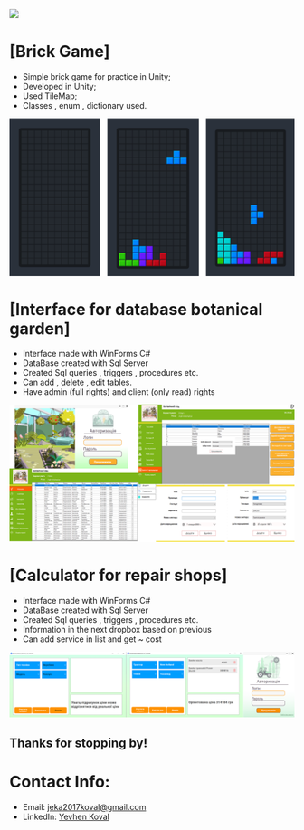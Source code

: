 <a href="[https://s3.amazonaws.com/attachments.angel.co/7192901-687be9e284e21102b934d0b72399ac9d.pdf?X-Amz-Algorithm=AWS4-HMAC-SHA256&X-Amz-Credential=AKIAJS6W3HGZGRJIRBTA%2F20220727%2Fus-east-1%2Fs3%2Faws4_request&X-Amz-Date=20220727T235828Z&X-Amz-Expires=3600&X-Amz-SignedHeaders=host&X-Amz-Signature=4920642ceb1885f01605debb7f6f9148dfcaa97bf073abc27e7b2a91e8531082](https://github.com/Plysheviu/Img/raw/main/CV%20Koval%20Yevhen.pdf)" download><img src="https://img.shields.io/badge/Resume-ff69b4.svg?style=for-the-badge&logo=codeigniter&logoColor=white"></a>&nbsp;&nbsp;&nbsp;

# [Brick Game]

* Simple brick game for practice in Unity;
* Developed in Unity;
* Used TileMap;
* Classes , enum , dictionary used.

<p align="center">
<img src="https://github.com/Plysheviu/Img/blob/main/Tetris.png?raw=true" width="930" title="Tetris">

</p>

# [Interface for database botanical garden]

</p>

* Interface made with WinForms C#
* DataBase created with Sql Server
* Created Sql queries , triggers , procedures etc.
* Can add , delete , edit tables.
* Have admin (full rights) and client (only read) rights

<p align="center">
<img src="https://github.com/Plysheviu/Img/blob/main/BdSad.png?raw=true" width="930" title="Botanical Garden">

</p>

# [Calculator for repair shops]

</p>

* Interface made with WinForms C#
* DataBase created with Sql Server
* Created Sql queries , triggers , procedures etc.
* Information in the next dropbox based on previous
* Can add service in list and get ~ cost

<p align="center">
<img src="https://raw.githubusercontent.com/Plysheviu/Img/refs/heads/main/Service.png?token=GHSAT0AAAAAACWJ2EWKSQ4XJ7MEO2NWF42WZXRTEZA" width="930" title="RepairShop">

## Thanks for stopping by!

# Contact Info:

- Email: jeka2017koval@gmail.com
- LinkedIn: [Yevhen Koval](https://www.linkedin.com/in/yevhen-koval-25b3022a9/)
  
